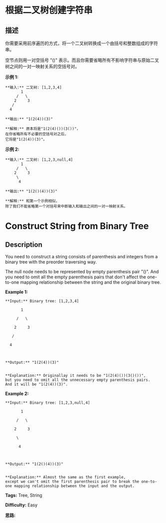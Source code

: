 # 根据二叉树创建字符串

## 描述

你需要采用前序遍历的方式，将一个二叉树转换成一个由括号和整数组成的字符串。

空节点则用一对空括号 "()" 表示。而且你需要省略所有不影响字符串与原始二叉树之间的一对一映射关系的空括号对。

**示例 1:**

    
    
    **输入:** 二叉树: [1,2,3,4]
           1
         /   \
        2     3
       /    
      4     
    
    **输出:** "1(2(4))(3)"
    
    **解释:** 原本将是"1(2(4)())(3())"，
    在你省略所有不必要的空括号对之后，
    它将是"1(2(4))(3)"。
    

**示例 2:**

    
    
    **输入:** 二叉树: [1,2,3,null,4]
           1
         /   \
        2     3
         \  
          4 
    
    **输出:** "1(2()(4))(3)"
    
    **解释:** 和第一个示例相似，
    除了我们不能省略第一个对括号来中断输入和输出之间的一对一映射关系。
    



# Construct String from Binary Tree

## Description



You need to construct a string consists of parenthesis and integers from a binary tree with the preorder traversing way.

The null node needs to be represented by empty parenthesis pair "()". And you need to omit all the empty parenthesis pairs that don't affect the one-to-one mapping relationship between the string and the original binary tree.

**Example 1:**  

    
    
    **Input:** Binary tree: [1,2,3,4]
           1
         /   \
        2     3
       /    
      4     
    
    **Output:** "1(2(4))(3)"
      
    **Explanation:** Originallay it needs to be "1(2(4)())(3()())",   
    but you need to omit all the unnecessary empty parenthesis pairs.   
    And it will be "1(2(4))(3)".
    

**Example 2:**  

    
    
    **Input:** Binary tree: [1,2,3,null,4]
           1
         /   \
        2     3
         \  
          4 
    
    **Output:** "1(2()(4))(3)"
      
    **Explanation:** Almost the same as the first example,   
    except we can't omit the first parenthesis pair to break the one-to-one mapping relationship between the input and the output.
    


**Tags:** Tree, String

**Difficulty:** Easy

**思路:**
